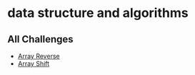 # data structure and algorithms 
## All Challenges

* [Array Reverse](https://hamza-rashed.github.io/Python-data-structures-and-algorithms/data_structures_and_algorithms/challenges/array_reverse/README.md)
* [Array Shift](https://hamza-rashed.github.io/Python-data-structures-and-algorithms/data_structures_and_algorithms/challenges/array_shift/README.md)
